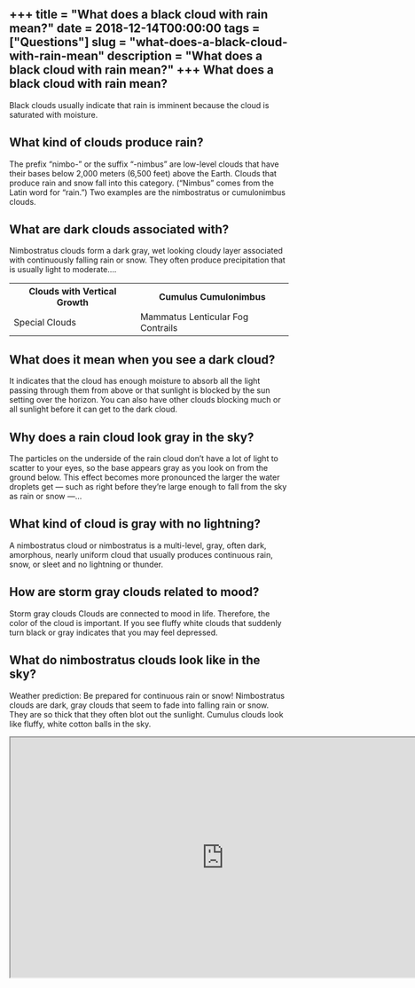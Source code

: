 +++
title = "What does a black cloud with rain mean?"
date = 2018-12-14T00:00:00
tags = ["Questions"]
slug = "what-does-a-black-cloud-with-rain-mean"
description = "What does a black cloud with rain mean?"
+++
What does a black cloud with rain mean?
---------------------------------------

Black clouds usually indicate that rain is imminent because the cloud is saturated with moisture.

What kind of clouds produce rain?
---------------------------------

The prefix “nimbo-” or the suffix “-nimbus” are low-level clouds that have their bases below 2,000 meters (6,500 feet) above the Earth. Clouds that produce rain and snow fall into this category. (“Nimbus” comes from the Latin word for “rain.”) Two examples are the nimbostratus or cumulonimbus clouds.

What are dark clouds associated with?
-------------------------------------

Nimbostratus clouds form a dark gray, wet looking cloudy layer associated with continuously falling rain or snow. They often produce precipitation that is usually light to moderate….

<table><tr><th>Clouds with Vertical Growth</th><th>Cumulus Cumulonimbus</th></tr><tr><td>Special Clouds</td><td>Mammatus Lenticular Fog Contrails</td></tr></table>

What does it mean when you see a dark cloud?
--------------------------------------------

It indicates that the cloud has enough moisture to absorb all the light passing through them from above or that sunlight is blocked by the sun setting over the horizon. You can also have other clouds blocking much or all sunlight before it can get to the dark cloud.

Why does a rain cloud look gray in the sky?
-------------------------------------------

The particles on the underside of the rain cloud don’t have a lot of light to scatter to your eyes, so the base appears gray as you look on from the ground below. This effect becomes more pronounced the larger the water droplets get — such as right before they’re large enough to fall from the sky as rain or snow —…

What kind of cloud is gray with no lightning?
---------------------------------------------

A nimbostratus cloud or nimbostratus is a multi-level, gray, often dark, amorphous, nearly uniform cloud that usually produces continuous rain, snow, or sleet and no lightning or thunder.

How are storm gray clouds related to mood?
------------------------------------------

Storm gray clouds Clouds are connected to mood in life. Therefore, the color of the cloud is important. If you see fluffy white clouds that suddenly turn black or gray indicates that you may feel depressed.

What do nimbostratus clouds look like in the sky?
-------------------------------------------------

Weather prediction: Be prepared for continuous rain or snow! Nimbostratus clouds are dark, gray clouds that seem to fade into falling rain or snow. They are so thick that they often blot out the sunlight. Cumulus clouds look like fluffy, white cotton balls in the sky.

<iframe allow="accelerometer; autoplay; clipboard-write; encrypted-media; gyroscope; picture-in-picture" allowfullscreen="" class="__youtube_prefs__  epyt-is-override  no-lazyload" data-no-lazy="1" data-origheight="433" data-origwidth="770" data-skipgform_ajax_framebjll="" height="433" id="_ytid_97408" loading="lazy" src="https://www.youtube.com/embed/3ZWujyG7-Sk?enablejsapi=1&list=OLAK5uy_khx-3WGqkoZ2jCKe5YFlvQ6ABGq6VIUtw&autoplay=0&cc_load_policy=0&cc_lang_pref=&iv_load_policy=1&loop=0&modestbranding=0&rel=1&fs=1&playsinline=0&autohide=2&theme=dark&color=red&controls=1&" title="YouTube player" width="770"></iframe>